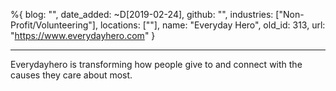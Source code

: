 %{
  blog: "",
  date_added: ~D[2019-02-24],
  github: "",
  industries: ["Non-Profit/Volunteering"],
  locations: [""],
  name: "Everyday Hero",
  old_id: 313,
  url: "https://www.everydayhero.com"
}

---

Everydayhero is transforming how people give to and connect with the causes they care about most.
